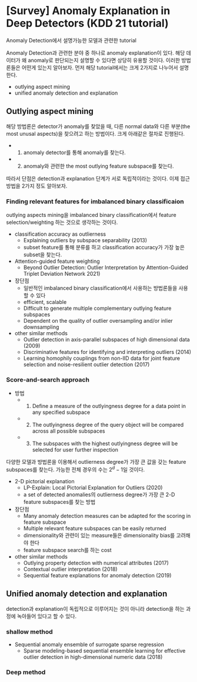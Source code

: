 # [Survey] Anomaly Explanation in Deep Detectors (KDD 21 tutorial)


Anomaly Detection에서 설명가능한 모델과 관련한 tutorial

<!--more-->
Anomaly Detection과 관련한 분야 중 하나로 anomaly explanation이 있다. 해당 데이터가 왜 anomaly로 판단되는지 설명할 수 있다면 상당히 유용할 것이다. 이러한 방법론들은 어떤게 있는지 알아보자. 먼저 해당 tutorial에서는 크게 2가지로 나누어서 설명한다.
- outlying aspect mining
- unified anomaly detection and explanation

## Outlying aspect mining
해당 방법론은 detector가 anomaly를 찾았을 때, 다른 normal data와 다른 부분(the most unusal aspects)을 찾으려고 하는 방법이다. 크게 아래같은 절차로 진행된다.
- 1. anomaly detector를 통해 anomaly를 찾는다.
- 2. anomaly와 관련한 the most outlying feature subspace를 찾는다.

따라서 단점은 detection과 explanation 단계가 서로 독립적이라는 것이다. 이제 접근방법을 2가지 정도 알아보자.

### Finding relevant features for imbalanced binary classificaion
outlying aspects mining을 imbalanced binary classification에서 feature selection/weighting 하는 것으로 생각하는 것이다.
- classification accuracy as outlierness
  - Explaining outliers by subspace separability (2013)
  - subset feature를 통해 분류를 하고 classification accuracy가 가장 높은 subset을 찾는다.
- Attention-guided feature weighting
  - Beyond Outlier Detection: Outlier Interpretation by Attention-Guided Triplet Deviation Network 2021)
- 장단점
  - 일반적인 imbalanced binary classification에서 사용하는 방법론들을 사용할 수 있다
  - efficient, scalable
  - Difficult to generate multiple complementary outlying feature subspaces
  - Dependent on the quality of outlier oversampling and/or inlier downsampling
- other similar methods
  - Outlier detection in axis-parallel subspaces of high dimensional data (2009)
  - Discriminative features for identifying and interpreting outliers (2014)
  - Learning homophily couplings from non-IID data for joint feature selection and noise-resilient outlier detection (2017)
  
### Score-and-search approach
- 방법
  - 1. Define a measure of the outlyingness degree for a data point in any specified subspace
  - 2. The outlyingness degree of the query object will be compared across all possible subspaces
  - 3. The subspaces with the highest outlyingness degree will be selected for user further inspection

다양한 모델과 방법론을 이용해서 outlierness degree가 가장 큰 값을 갖는 feature subspaces를 찾는다. 가능한 전체 경우의 수는 $2^d - 1$일 것이다.

- 2-D pictorial explanation
  - LP-Explain: Local Pictorial Explanation for Outliers (2020)
  - a set of detected anomalies의 outlierness degree가 가장 큰 2-D feature subspaces를 찾는 방법
- 장단점
  - Many anomaly detection measures can be adapted for the scoring in feature subspace
  - Multiple relevant feature subspaces can be easily returned
  - dimensionality와 관련이 있는 measure들은 dimensionality bias를 고려해야 한다
  - feature subspace search를 하는 cost
- other similar methods
  - Outlying property detection with numerical attributes (2017)
  - Contextual outlier interpretation (2018)
  - Sequential feature explanations for anomaly detection (2019)

## Unified anomaly detection and explanation
detection과 explanation이 독립적으로 이루어지는 것이 아니라 detection을 하는 과정에 녹아들어 있다고 할 수 있다.

### shallow method
- Sequential anomaly ensemble of surrogate sparse regression
  - Sparse modeling-based sequential ensemble learning for effective outlier detection in high-dimensional numeric data (2018)

### Deep method
